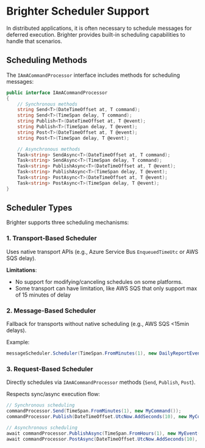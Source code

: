 # Brighter Scheduler Support

In distributed applications, it is often necessary to schedule messages for deferred execution. Brighter provides built-in scheduling capabilities to handle that scenarios.


## Scheduling Methods

The `IAmACommandProcessor` interface includes methods for scheduling messages:

```csharp
public interface IAmACommandProcessor
{
    // Synchronous methods
    string Send<T>(DateTimeOffset at, T command);
    string Send<T>(TimeSpan delay, T command);
    string Publish<T>(DateTimeOffset at, T @event);
    string Publish<T>(TimeSpan delay, T @event);
    string Post<T>(DateTimeOffset at, T @event);
    string Post<T>(TimeSpan delay, T @event);

    // Asynchronous methods
    Task<string> SendAsync<T>(DateTimeOffset at, T command);
    Task<string> SendAsync<T>(TimeSpan delay, T command);
    Task<string> PublishAsync<T>(DateTimeOffset at, T @event);
    Task<string> PublishAsync<T>(TimeSpan delay, T @event);
    Task<string> PostAsync<T>(DateTimeOffset at, T @event);
    Task<string> PostAsync<T>(TimeSpan delay, T @event);
}
```

## Scheduler Types

Brighter supports three scheduling mechanisms:

### 1. **Transport-Based Scheduler**
Uses native transport APIs (e.g., Azure Service Bus `EnqueuedTimeUtc` or AWS SQS delay).

**Limitations**:
- No support for modifying/canceling schedules on some platforms.
 - Some transport can have limitation, like AWS SQS that only support max of 15 minutes of delay

### 2. **Message-Based Scheduler**
Fallback for transports without native scheduling (e.g., AWS SQS <15min delays).

Example:
  ```csharp
  messageScheduler.Scheduler(TimeSpan.FromMinutes(1), new DailyReportEvent());
  ```

### 3. **Request-Based Scheduler**
Directly schedules via `IAmACommandProcessor` methods (`Send`, `Publish`, `Post`).

Respects sync/async execution flow:
```csharp
// Synchronous scheduling
commandProcessor.Send(TimeSpan.FromMinutes(1), new MyCommand());
commandProcessor.Publish(DateTimeOffset.UtcNow.AddSeconds(10), new MyCommand());

// Asynchronous scheduling
await commandProcessor.PublishAsync(TimeSpan.FromHours(1), new MyEvent());
await commandProcessor.PostAsync(DateTimeOffset.UtcNow.AddSeconds(10), new MyCommand());
```